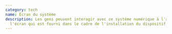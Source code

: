 ```yaml
---
category: tech
name: Écran du système
description: Les gens peuvent interagir avec ce système numérique à l'aide de
  l'écran qui est fourni dans le cadre de l'installation du dispositif.
---
```

